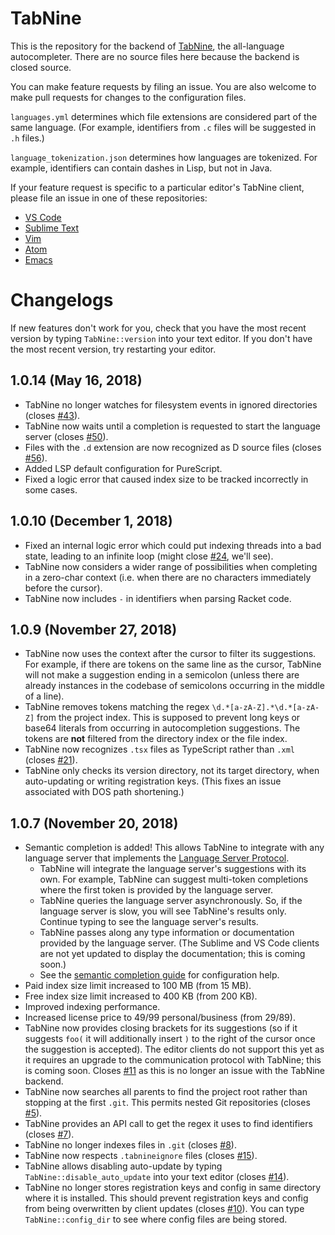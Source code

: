 # TabNine

This is the repository for the backend of [TabNine](https://tabnine.com), the all-language autocompleter.
There are no source files here because the backend is closed source.

You can make feature requests by filing an issue. You are also welcome to make pull requests for changes to the configuration files.

`languages.yml` determines which file extensions are considered part of the same language. (For example, identifiers from `.c` files will be suggested in `.h` files.)

`language_tokenization.json` determines how languages are tokenized. For example, identifiers can contain dashes in Lisp, but not in Java.

If your feature request is specific to a particular editor's TabNine client, please file an issue in one of these repositories:

- [VS Code](https://github.com/zxqfl/tabnine-vscode)
- [Sublime Text](https://github.com/zxqfl/tabnine-sublime)
- [Vim](https://github.com/zxqfl/tabnine-vim)
- [Atom](https://github.com/zxqfl/tabnine-atom)
- [Emacs](https://github.com/TommyX12/company-tabnine)

# Changelogs

If new features don't work for you, check that you have the most recent version by typing `TabNine::version` into your text editor. If you don't have the most recent version, try restarting your editor.

## 1.0.14 (May 16, 2018)
- TabNine no longer watches for filesystem events in ignored directories (closes [#43](https://github.com/zxqfl/TabNine/issues/43)).
- TabNine now waits until a completion is requested to start the language server (closes [#50](https://github.com/zxqfl/TabNine/issues/50)).
- Files with the `.d` extension are now recognized as D source files (closes [#56](https://github.com/zxqfl/TabNine/issues/56)).
- Added LSP default configuration for PureScript.
- Fixed a logic error that caused index size to be tracked incorrectly in some cases.

## 1.0.10 (December 1, 2018)
- Fixed an internal logic error which could put indexing threads into a bad state, leading to an infinite loop (might close [#24](https://github.com/zxqfl/TabNine/issues/24), we'll see).
- TabNine now considers a wider range of possibilities when completing in a zero-char context (i.e. when there are no characters immediately before the cursor).
- TabNine now includes `-` in identifiers when parsing Racket code.

## 1.0.9 (November 27, 2018)

- TabNine now uses the context after the cursor to filter its suggestions. For example, if there are tokens on the same line as the cursor, TabNine will not make a suggestion ending in a semicolon (unless there are already instances in the codebase of semicolons occurring in the middle of a line).
- TabNine removes tokens matching the regex `\d.*[a-zA-Z].*\d.*[a-zA-Z]` from the project index. This is supposed to prevent long keys or base64 literals from occurring in autocompletion suggestions. The tokens are **not** filtered from the directory index or the file index.
- TabNine now recognizes `.tsx` files as TypeScript rather than `.xml` (closes [#21](https://github.com/zxqfl/TabNine/issues/21)).
- TabNine only checks its version directory, not its target directory, when auto-updating or writing registration keys. (This fixes an issue associated with DOS path shortening.)

## 1.0.7 (November 20, 2018)

- Semantic completion is added! This allows TabNine to integrate with any language server that implements the [Language Server Protocol](https://microsoft.github.io/language-server-protocol/).
  - TabNine will integrate the language server's suggestions with its own. For example, TabNine can suggest multi-token completions where the first token is provided by the language server.
  - TabNine queries the language server asynchronously. So, if the language server is slow, you will see TabNine's results only. Continue typing to see the language server's results.
  - TabNine passes along any type information or documentation provided by the language server. (The Sublime and VS Code clients are not yet updated to display the documentation; this is coming soon.)
  - See the [semantic completion guide](https://tabnine.com/semantic) for configuration help.
- Paid index size limit increased to 100 MB (from 15 MB).
- Free index size limit increased to 400 KB (from 200 KB).
- Improved indexing performance.
- Increased license price to $49/$99 personal/business (from $29/$89).
- TabNine now provides closing brackets for its suggestions (so if it suggests `foo(` it will additionally insert `)` to the right of the cursor once the suggestion is accepted). The editor clients do not support this yet as it requires an upgrade to the communication protocol with TabNine; this is coming soon. Closes [#11](https://github.com/zxqfl/TabNine/issues/11) as this is no longer an issue with the TabNine backend.
- TabNine now searches all parents to find the project root rather than stopping at the first `.git`. This permits nested Git repositories (closes [#5](https://github.com/zxqfl/TabNine/issues/5)).
- TabNine provides an API call to get the regex it uses to find identifiers (closes [#7](https://github.com/zxqfl/TabNine/issues/7)).
- TabNine no longer indexes files in `.git` (closes [#8](https://github.com/zxqfl/TabNine/issues/8)).
- TabNine now respects `.tabnineignore` files (closes [#15](https://github.com/zxqfl/TabNine/issues/15)).
- TabNine allows disabling auto-update by typing `TabNine::disable_auto_update` into your text editor (closes [#14](https://github.com/zxqfl/TabNine/issues/14)).
- TabNine no longer stores registration keys and config in same directory where it is installed. This should prevent registration keys and config from being overwritten by client updates (closes [#10](https://github.com/zxqfl/TabNine/issues/10)). You can type `TabNine::config_dir` to see where config files are being stored.
